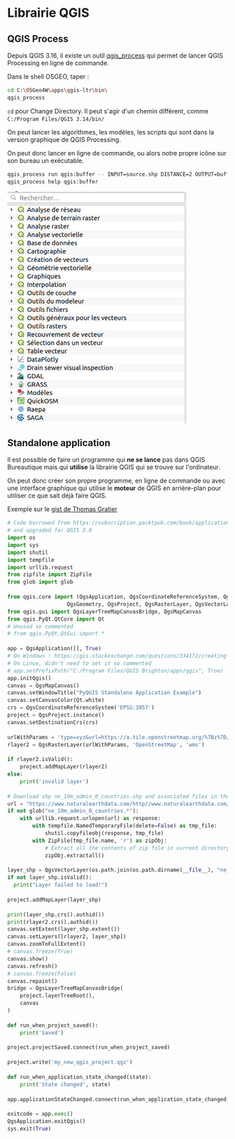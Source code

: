 # Librairie QGIS

## QGIS Process

Depuis QGIS 3.16, il existe un outil [qgis_process](https://docs.qgis.org/latest/fr/docs/user_manual/processing/standalone.html)
qui permet de lancer QGIS Processing en ligne de commande.

Dans le shell OSGEO, taper :

```bash
cd C:\OSGeo4W\apps\qgis-ltr\bin\
qgis_process
````

`cd` pour Change Directory. Il peut s'agir d'un chemin différent, comme `C:/Program Files/QGIS 3.14/bin/`

On peut lancer les algorithmes, les modèles, les scripts qui sont dans la version graphique de QGIS Processing.

On peut donc lancer en ligne de commande, ou alors notre propre icône sur son bureau un exécutable.

```bash
qgis_process run qgis:buffer -- INPUT=source.shp DISTANCE=2 OUTPUT=buffered.shp
qgis_process help qgis:buffer
```

![QGIS Processing Toolbox](./media/processing_provider.png)

## Standalone application

Il est possible de faire un programme qui **ne se lance** pas dans QGIS Bureautique mais qui **utilise**
la librairie QGIS qui se trouve sur l'ordinateur.

On peut donc créer son propre programme, en ligne de commande ou avec une interface graphique qui utilise le
**moteur** de QGIS en arrière-plan pour utiliser ce que sait déjà faire QGIS.

Exemple sur le [gist de Thomas Gratier](https://gist.github.com/ThomasG77/f711853e5fb81c746d2a1af0b2a9ecf5)

```python
# Code borrowed from https://subscription.packtpub.com/book/application_development/9781783984985/1/ch01lvl1sec18/creating-a-standalone-application
# and upgraded for QGIS 3.0
import os
import sys
import shutil
import tempfile
import urllib.request
from zipfile import ZipFile
from glob import glob

from qgis.core import (QgsApplication, QgsCoordinateReferenceSystem, QgsFeature,
	               QgsGeometry, QgsProject, QgsRasterLayer, QgsVectorLayer)
from qgis.gui import QgsLayerTreeMapCanvasBridge, QgsMapCanvas
from qgis.PyQt.QtCore import Qt
# Unused so commented
# from qgis.PyQt.QtGui import *

app = QgsApplication([], True)
# On Windows : https://gis.stackexchange.com/questions/334172/creating-standalone-application-in-qgis
# On Linux, didn't need to set it so commented
# app.setPrefixPath("C:/Program Files/QGIS Brighton/apps/qgis", True)
app.initQgis()
canvas = QgsMapCanvas()
canvas.setWindowTitle("PyQGIS Standalone Application Example")
canvas.setCanvasColor(Qt.white)
crs = QgsCoordinateReferenceSystem('EPSG:3857')
project = QgsProject.instance()
canvas.setDestinationCrs(crs)

urlWithParams = 'type=xyz&url=https://a.tile.openstreetmap.org/%7Bz%7D/%7Bx%7D/%7By%7D.png&zmax=19&zmin=0&crs=EPSG3857'
rlayer2 = QgsRasterLayer(urlWithParams, 'OpenStreetMap', 'wms')

if rlayer2.isValid():
    project.addMapLayer(rlayer2)
else:
    print('invalid layer')

# Download shp ne_10m_admin_0_countries.shp and associated files in the same directory
url = "https://www.naturalearthdata.com/http//www.naturalearthdata.com/download/10m/cultural/ne_10m_admin_0_countries.zip"
if not glob("ne_10m_admin_0_countries.*"):
    with urllib.request.urlopen(url) as response:
        with tempfile.NamedTemporaryFile(delete=False) as tmp_file:
            shutil.copyfileobj(response, tmp_file)
        with ZipFile(tmp_file.name, 'r') as zipObj:
            # Extract all the contents of zip file in current directory
            zipObj.extractall()

layer_shp = QgsVectorLayer(os.path.join(os.path.dirname(__file__), "ne_10m_admin_0_countries.shp"), "Natural Earth", "ogr")
if not layer_shp.isValid():
  print("Layer failed to load!")

project.addMapLayer(layer_shp)

print(layer_shp.crs().authid())
print(rlayer2.crs().authid())
canvas.setExtent(layer_shp.extent())
canvas.setLayers([rlayer2, layer_shp])
canvas.zoomToFullExtent()
# canvas.freeze(True)
canvas.show()
canvas.refresh()
# canvas.freeze(False)
canvas.repaint()
bridge = QgsLayerTreeMapCanvasBridge(
    project.layerTreeRoot(),
    canvas
)

def run_when_project_saved():
    print('Saved')

project.projectSaved.connect(run_when_project_saved)

project.write('my_new_qgis_project.qgz')

def run_when_application_state_changed(state):
    print('State changed', state)

app.applicationStateChanged.connect(run_when_application_state_changed)

exitcode = app.exec()
QgsApplication.exitQgis()
sys.exit(True)
```
